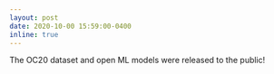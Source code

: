 ```yaml
---
layout: post
date: 2020-10-00 15:59:00-0400
inline: true
---
```


The OC20 dataset and open ML models were released to the public!
